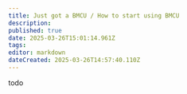 ```yaml
---
title: Just got a BMCU / How to start using BMCU
description: 
published: true
date: 2025-03-26T15:01:14.961Z
tags: 
editor: markdown
dateCreated: 2025-03-26T14:57:40.110Z
---
```


todo